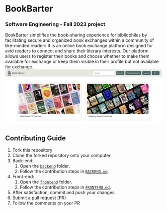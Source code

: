 # BookBarter
### Software Engineering - Fall 2023 project

BookBarter simplifies the book-sharing experience for bibliophiles by facilitating secure and organized book exchanges within a community of like-minded readers.It is an online book exchange platform designed for avid readers to connect and share their literary interests. Our platform allows users to register their books and choose whether to make them available for exchange or keep them visible in their profile but not available for exchange.
![image](https://github.com/desmondlb/BookBarter/blob/main/frontend/assets/frontpage.png)
## Contributing Guide

1. Fork this repository
1. Clone the forked repository onto your computer
1. Back-end:
   1. Open the [`backend`](./backend/) folder.
   1. Follow the contribution steps in [`BACKEND.md`](./backend/BACKEND.md).
1. Front-end:
   1. Open the [`frontend`](./frontend/) folder.
   1. Follow the contribution steps in [`FRONTEND.md`](./frontend/FRONTEND.md).
1. After satisfaction, commit and push your changes.
1. Submit a pull request (PR)
1. Follow the comments on your PR
